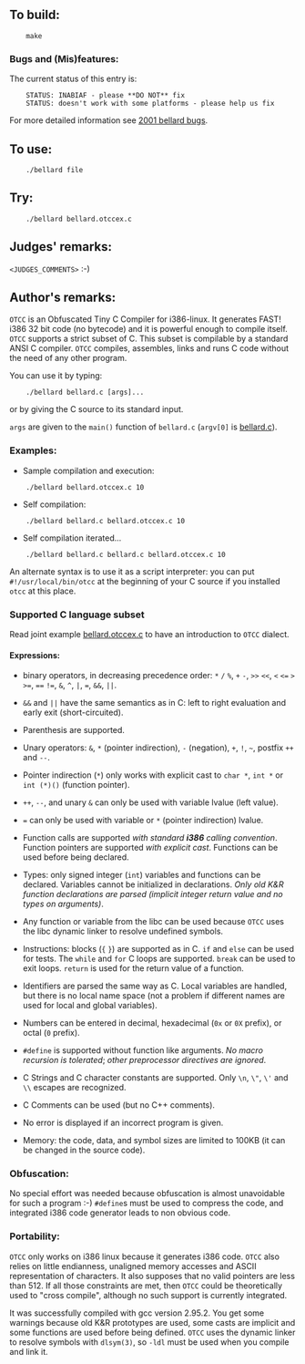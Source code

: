 ## To build:

``` <!---sh-->
    make
```


### Bugs and (Mis)features:

The current status of this entry is:

```
    STATUS: INABIAF - please **DO NOT** fix
    STATUS: doesn't work with some platforms - please help us fix
```

For more detailed information see [2001 bellard bugs](../../bugs.html#2001_bellard).


## To use:

``` <!---sh-->
    ./bellard file
```


## Try:

``` <!---sh-->
    ./bellard bellard.otccex.c
```


## Judges' remarks:

`<JUDGES_COMMENTS>` :-)


## Author's remarks:

`OTCC` is an Obfuscated Tiny C Compiler for i386-linux. It generates
FAST! i386 32 bit code (no bytecode) and it is powerful enough to
compile itself. `OTCC` supports a strict subset of C. This subset is
compilable by a standard ANSI C compiler. `OTCC` compiles,
assembles, links and runs C code without the need of any other
program.

You can use it by typing:

``` <!---sh-->
    ./bellard bellard.c [args]...
```

or by giving the C source to its standard input.

`args` are given to the `main()` function of `bellard.c` (`argv[0]` is
[bellard.c](%%REPO_URL%%/2001/bellard/bellard.c)).


### Examples:

- Sample compilation and execution:

``` <!---sh-->
    ./bellard bellard.otccex.c 10
```

- Self compilation:

``` <!---sh-->
    ./bellard bellard.c bellard.otccex.c 10
```

- Self compilation iterated...

``` <!---sh-->
    ./bellard bellard.c bellard.c bellard.otccex.c 10
```

An alternate syntax is to use it as a script interpreter: you can
put `#!/usr/local/bin/otcc` at the beginning of your C source if
you installed `otcc` at this place.


### Supported C language subset


Read joint example [bellard.otccex.c](%%REPO_URL%%/2001/bellard/bellard.otccex.c) to have an introduction to `OTCC` dialect.


#### Expressions:

* binary operators, in decreasing precedence order: `*` `/` `%`,
  `+` `-`, `>>` `<<`, `<` `<=` `>` `>=`, `==` `!=`, `&`,
  `^`, `|`, `=`, `&&`, `||`.

* `&&` and `||` have the same semantics as in C: left to right
  evaluation and early exit (short-circuited).

* Parenthesis are supported.

* Unary operators: `&`, `*` (pointer indirection), `-`
  (negation), `+`, `!`, `~`, postfix `++` and `--`.

* Pointer indirection (`*`) only works with explicit cast to
  `char *`, `int *` or `int (*)()` (function pointer).

* `++`, `--`, and unary `&` can only be used with variable
  lvalue (left value).

* `=` can only be used with variable or `*` (pointer
  indirection) lvalue.

* Function calls are supported _with standard **i386** calling
  convention_. Function pointers are supported _with explicit
  cast_. Functions can be used before being declared.

- Types: only signed integer (`int`) variables and functions can
  be declared. Variables cannot be initialized in
  declarations. _Only old K&R function declarations are parsed
  (implicit integer return value and no types on arguments)_.

- Any function or variable from the libc can be used because `OTCC`
  uses the libc dynamic linker to resolve undefined symbols.

- Instructions: blocks (`{` `}`) are supported as in C. `if` and
  `else` can be used for tests. The `while` and `for` C loops are supported.
  `break` can be used to exit loops. `return` is used for the return value of a
  function.

- Identifiers are parsed the same way as C. Local variables are
  handled, but there is no local name space (not a problem if
  different names are used for local and global variables).

- Numbers can be entered in decimal, hexadecimal (`0x` or `0X`
  prefix), or octal (`0` prefix).

- `#define` is supported without function like arguments. _No macro
  recursion is tolerated_; _other preprocessor directives are
  ignored_.

- C Strings and C character constants are supported. Only `\n`,
  `\"`, `\'` and `\\` escapes are recognized.

- C Comments can be used (but no C++ comments).

- No error is displayed if an incorrect program is given.

- Memory: the code, data, and symbol sizes are limited to 100KB
  (it can be changed in the source code).


### Obfuscation:

No special effort was needed because obfuscation is almost
unavoidable for such a program :-) `#define`s must be used to
compress the code, and integrated i386 code generator leads to non
obvious code.


### Portability:

`OTCC` only works on i386 linux because it generates i386 code. `OTCC`
also relies on little endianness, unaligned memory accesses and
ASCII representation of characters. It also supposes that no valid
pointers are less than 512. If all those constraints are met, then
`OTCC` could be theoretically used to "cross compile", although no
such support is currently integrated.

It was successfully compiled with gcc version 2.95.2. You get some
warnings because old K&R prototypes are used, some casts are implicit
and some functions are used before being defined. `OTCC` uses the
dynamic linker to resolve symbols with `dlsym(3)`, so `-ldl` must
be used when you compile and link it.


<!--

    Copyright © 1984-2024 by Landon Curt Noll. All Rights Reserved.

    You are free to share and adapt this file under the terms of this license:

	Creative Commons Attribution-ShareAlike 4.0 International (CC BY-SA 4.0)

    For more information, see:

	https://creativecommons.org/licenses/by-sa/4.0/

-->

